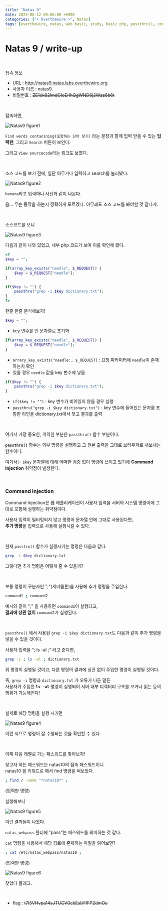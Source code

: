 ```yaml
---
title: "Natas 9"
date: 2025-08-12 00:00:00 +0900
categories: ["< Overthewire >", Natas]
tags: [overthewire, natas, web basic, study, basic php, passthru(), command injection, shell command]
---
```


# Natas 9 / write-up

<br>

접속 정보 
- URL : http://natas9.natas.labs.overthewire.org
- 사용자 이름 : natas9
- 비밀번호 : ~~ZE1ck82lmdGIoErlhQgWND6j2Wzz6b6t~~

<br>

접속하면,

![Natas9 figure1](/assets/img/natas/2025-08-10-11-03-29.png)

`Find words contanining(포함하는 단어 찾기)` 라는 문장과 함께 입력 받을 수 있는 **입력란**, 그리고 `Search` 버튼이 보인다.

그리고 `View sourcecode`라는 링크도 보였다.

<br>

소스 코드를 보기 전에, 일단 아무거나 입력하고 search를 눌러봤다.

![Natas9 figure2](/assets/img/natas/2025-08-10-11-15-42.png)

`banana`라고 입력하니 사진과 같이 나온다.

음... 무슨 동작을 하는지 정확하게 모르겠다. 아무래도 소스 코드를 봐야할 것 같다게.

<br>

소스코드를 보니

![Natas9 figure3](/assets/img/natas/2025-08-10-11-17-57.png)

다음과 같이 나와 있었고, 내부 php 코드가 보여 이를 확인해 봤다.

```php
<?
$key = "";

if(array_key_exists("needle", $_REQUEST)) {
    $key = $_REQUEST["needle"];
}

if($key != "") {
    passthru("grep -i $key dictionary.txt");
}
?>
```

한줄 한줄 분석해보자!

```php
$key = "";
```
- key 변수를 빈 문자열로 초기화

```php
if(array_key_exists("needle", $_REQUEST)) {
    $key = $_REQUEST["needle"];
}
```
- `arrary_key_exists("needle:, $_REQUEST)` : 요청 파라미터에 `needle`이 존재하는지 확인
- 있을 경우 `needle` 값을 key 변수에 넣음

```php
if($key != "") {
    passthru("grep -i $key dictionary.txt");
}
```
- `if($key != "")` : key 변수가 비어있지 않을 경우 실행
- `passthru("grep -i $key dictionary.txt")` : key 변수에 들어있는 문자를 포함한 라인을 dictionary.txt에서 찾고 결과를 출력

<br>

여기서 가장 중요한, 취약한 부분은 `passthru()` 함수 부분이다.

**`passthru()`** 함수는 외부 명령을 실행하고 그 원본 출력을 그대로 브라우저로 내보내는 함수이다.

여기서는 `$key` 문자열에 대해 어떠한 검증 없이 명령에 쓰이고 있기에 **Command Injection** 취약점이 발생한다.

<br>

### Command Injection

Command Injection은 웹 애플리케이션이 사용자 입력을 서버의 시스템 명령어에 그대로 포함해 실행하는 취약점이다.

사용자 입력이 필터링되지 않고 명령어 문자열 안에 그대로 사용된다면,  
**추가 명령**을 입력으로 사용해 실행시킬 수 있다.

<br>

현재 `passtru()` 함수가 실행시키는 명령은 다음과 같다.

```bash
grep -i $key dictionary.txt
```

그렇다면 추가 명령은 어떻게 줄 수 있을까?

<br>

보통 명령어 구분자인 ";"(세미콜론)을 사용해 추가 명령을 주입한다.

```bash
command1 ; command2
```

예시와 같이 ";" 을 사용하면 `command1`이 실행되고,  
**결과에 상관 없이** `command2`가 실행된다.

<br>

`passthru()` 에서 사용된 `grep -i $key dictionary.txt`도 다음과 같이 추가 명령을 넣을 수 있을 것이다.

사용자 입력을 "; ls -al ;" 라고 준다면,

```bash
grep -i ; ls -al ; dictionary.txt
```

위 명령이 실행될 것이고, 다른 명령의 결과에 상관 없이 주입한 명령이 실행될 것이다.

즉, `grep -i` 명령과 `dictionary.txt` 가 오류가 나든 말든  
사용자가 주입한 **`ls -al`** 명령이 실행되어 서버 내부 디렉터리 구조를 보거나 읽는 등의 행위가 가능해진다!

<br>

실제로 해당 명령을 실행 시키면

![Natas9 figure4](/assets/img/natas/2025-08-10-12-39-50.png)

이런 식으로 명령이 잘 수행되는 것을 확인할 수 있다.

<br>

이제 다음 레벨로 가는 패스워드를 찾아보자!

찾고자 하는 패스워드는 natas10의 접속 패스워드이니  
natas10 을 키워드로 해서 find 명령을 써보았다.

```bash
; find / -name "*natas10*" ;
```
(입력한 명령)

실행해보니

![Natas9 figure5](/assets/img/natas/2025-08-10-12-46-05.png)

이런 결과들이 나왔다.

`natas_webpass` 폴더에 "pass"는 패스워드를 의미하는 것 같다.

`cat` 명령을 사용해서 해당 경로에 존재하는 파일을 읽어보면?

```bash
; cat /etc/natas_webpass/natas10 ;
```
(입력한 명령)

![Natas9 figure6](/assets/img/natas/2025-08-10-12-52-24.png)

찾았다 플래그.

<br>

- flag : ~~t7I5VHvpa14sJTUGV0cbEsbYfFP2dmOu~~
